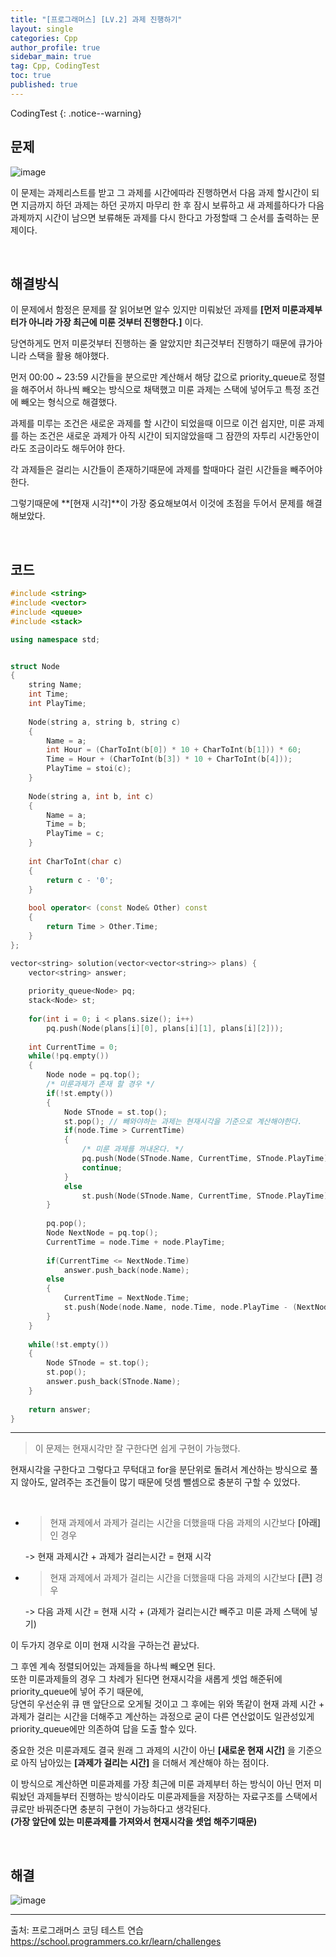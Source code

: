 ```yaml
---
title: "[프로그래머스] [LV.2] 과제 진행하기"
layout: single
categories: Cpp
author_profile: true
sidebar_main: true
tag: Cpp, CodingTest
toc: true
published: true
---
```




CodingTest
{: .notice--warning}



## 문제

![image](https://user-images.githubusercontent.com/69719507/230786443-c5cac50a-112f-4584-9d9b-da49f5f451fe.png)


이 문제는 과제리스트를 받고 그 과제를 시간에따라 진행하면서 다음 과제 할시간이 되면 지금까지 하던 과제는 하던 곳까지 마무리 한 후 잠시 보류하고 새 과제를하다가 다음 과제까지 시간이 남으면 보류해둔 과제를 다시 한다고 가정할때 그 순서를 출력하는 문제이다.



<br>



## 해결방식


이 문제에서 함정은 문제를 잘 읽어보면 알수 있지만 미뤄놨던 과제를 **[먼저 미룬과제부터가 아니라 가장 최근에 미룬 것부터 진행한다.]** 이다.    

당연하게도 먼저 미룬것부터 진행하는 줄 알았지만 최근것부터 진행하기 때문에 큐가아니라 스택을 활용 해야했다.

먼저 00:00 ~ 23:59 시간들을 분으로만 계산해서 해당 값으로 priority_queue로 정렬을 해주어서 하나씩 빼오는 방식으로 채택했고 미룬 과제는 스택에 넣어두고 특정 조건에 빼오는 형식으로 해결했다.   

과제를 미루는 조건은 새로운 과제를 할 시간이 되었을때 이므로 이건 쉽지만, 미룬 과제를 하는 조건은 새로운 과제가 아직 시간이 되지않았을때 그 잠깐의 자투리 시간동안이라도 조금이라도 해두어야 한다.  

각 과제들은 걸리는 시간들이 존재하기때문에 과제를 할때마다 걸린 시간들을 빼주어야한다.   

그렇기때문에 **[현재 시각]**이 가장 중요해보여서 이것에 초점을 두어서 문제를 해결해보았다.


<br>



## 코드

```cpp
#include <string>
#include <vector>
#include <queue>
#include <stack>

using namespace std;


struct Node
{
    string Name;
    int Time;
    int PlayTime;
    
    Node(string a, string b, string c)
    {
        Name = a;
        int Hour = (CharToInt(b[0]) * 10 + CharToInt(b[1])) * 60;
        Time = Hour + (CharToInt(b[3]) * 10 + CharToInt(b[4]));
        PlayTime = stoi(c);
    }
    
    Node(string a, int b, int c)
    {
        Name = a;
        Time = b;
        PlayTime = c;
    }
    
    int CharToInt(char c)
    {
        return c - '0';
    }
    
    bool operator< (const Node& Other) const
    {
        return Time > Other.Time;
    }
};

vector<string> solution(vector<vector<string>> plans) {
    vector<string> answer;
    
    priority_queue<Node> pq;
    stack<Node> st;
    
    for(int i = 0; i < plans.size(); i++)
        pq.push(Node(plans[i][0], plans[i][1], plans[i][2]));
    
    int CurrentTime = 0;
    while(!pq.empty())
    {
        Node node = pq.top();
        /* 미룬과제가 존재 할 경우 */
        if(!st.empty())
        {
            Node STnode = st.top();
            st.pop(); // 빼와야하는 과제는 현재시각을 기준으로 계산해야한다.
            if(node.Time > CurrentTime)
            {
                /* 미룬 과제를 꺼내온다. */
                pq.push(Node(STnode.Name, CurrentTime, STnode.PlayTime));
                continue;
            }
            else
                st.push(Node(STnode.Name, CurrentTime, STnode.PlayTime)); // 현재 시각 새롭게 셋업.
        }
        
        pq.pop();        
        Node NextNode = pq.top();    
        CurrentTime = node.Time + node.PlayTime;
        
        if(CurrentTime <= NextNode.Time)
            answer.push_back(node.Name);           
        else
        {
            CurrentTime = NextNode.Time;
            st.push(Node(node.Name, node.Time, node.PlayTime - (NextNode.Time - node.Time)));
        }
    }
    
    while(!st.empty())
    {
        Node STnode = st.top();
        st.pop();
        answer.push_back(STnode.Name);
    }
    
    return answer;
}

```


***






> 이 문제는 현재시각만 잘 구한다면 쉽게 구현이 가능했다.

현재시각을 구한다고 그렇다고 무턱대고 for을 분단위로 돌려서 계산하는 방식으로 풀지 않아도, 알려주는 조건들이 많기 때문에 덧셈 뺄셈으로 충분히 구할 수 있었다.

<br>

* > 현재 과제에서 과제가 걸리는 시간을 더했을때 다음 과제의 시간보다 **[아래]** 인 경우 

    -> 현재 과제시간 + 과제가 걸리는시간 = 현재 시각

* > 현재 과제에서 과제가 걸리는 시간을 더했을때 다음 과제의 시간보다 **[큰]** 경우

    -> 다음 과제 시간 = 현재 시각 + (과제가 걸리는시간 빼주고 미룬 과제 스택에 넣기)

이 두가지 경우로 이미 현재 시각을 구하는건 끝났다.   

그 후엔 계속 정렬되어있는 과제들을 하나씩 빼오면 된다.  
또한 미룬과제들의 경우 그 차례가 된다면 현재시각을 새롭게 셋업 해준뒤에 priority_queue에 넣어 주기 때문에,      
당연히 우선순위 큐 맨 앞단으로 오게될 것이고 그 후에는 위와 똑같이 현재 과제 시간 + 과제가 걸리는 시간을 더해주고 계산하는 과정으로 굳이 다른 연산없이도 일관성있게 priority_queue에만 의존하여 답을 도출 할수 있다.


중요한 것은 미룬과제도 결국 원래 그 과제의 시간이 아닌 **[새로운 현재 시간]** 을 기준으로 아직 남아있는 **[과제가 걸리는 시간]** 을 더해서 계산해야 하는 점이다.

이 방식으로 계산하면 미룬과제를 가장 최근에 미룬 과제부터 하는 방식이 아닌 먼저 미뤄놨던 과제들부터 진행하는 방식이라도 미룬과제들을 저장하는 자료구조를 스택에서 큐로만 바꿔준다면 충분히 구현이 가능하다고 생각된다.    
**(가장 앞단에 있는 미룬과제를 가져와서 현재시각을 셋업 해주기때문)**



<br>



## 해결


![image](https://user-images.githubusercontent.com/69719507/230788494-6eea6fcc-1422-4f53-bbe8-4f209ebbac50.png)



***

출처: 프로그래머스 코딩 테스트 연습    
https://school.programmers.co.kr/learn/challenges